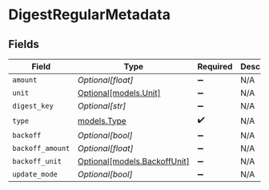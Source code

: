 # DigestRegularMetadata


## Fields

| Field                                                    | Type                                                     | Required                                                 | Description                                              |
| -------------------------------------------------------- | -------------------------------------------------------- | -------------------------------------------------------- | -------------------------------------------------------- |
| `amount`                                                 | *Optional[float]*                                        | :heavy_minus_sign:                                       | N/A                                                      |
| `unit`                                                   | [Optional[models.Unit]](../models/unit.md)               | :heavy_minus_sign:                                       | N/A                                                      |
| `digest_key`                                             | *Optional[str]*                                          | :heavy_minus_sign:                                       | N/A                                                      |
| `type`                                                   | [models.Type](../models/type.md)                         | :heavy_check_mark:                                       | N/A                                                      |
| `backoff`                                                | *Optional[bool]*                                         | :heavy_minus_sign:                                       | N/A                                                      |
| `backoff_amount`                                         | *Optional[float]*                                        | :heavy_minus_sign:                                       | N/A                                                      |
| `backoff_unit`                                           | [Optional[models.BackoffUnit]](../models/backoffunit.md) | :heavy_minus_sign:                                       | N/A                                                      |
| `update_mode`                                            | *Optional[bool]*                                         | :heavy_minus_sign:                                       | N/A                                                      |